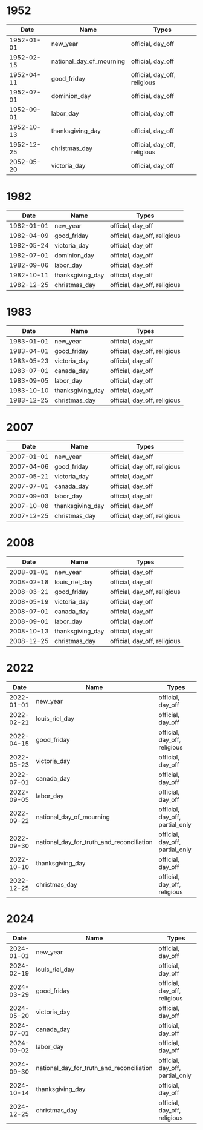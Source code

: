 # 1952

| Date       | Name                     | Types                        |
|------------|--------------------------|------------------------------|
| 1952-01-01 | new_year                 | official, day_off            |
| 1952-02-15 | national_day_of_mourning | official, day_off            |
| 1952-04-11 | good_friday              | official, day_off, religious |
| 1952-07-01 | dominion_day             | official, day_off            |
| 1952-09-01 | labor_day                | official, day_off            |
| 1952-10-13 | thanksgiving_day         | official, day_off            |
| 1952-12-25 | christmas_day            | official, day_off, religious |
| 2052-05-20 | victoria_day             | official, day_off            |

# 1982

| Date       | Name             | Types                        |
|------------|------------------|------------------------------|
| 1982-01-01 | new_year         | official, day_off            |
| 1982-04-09 | good_friday      | official, day_off, religious |
| 1982-05-24 | victoria_day     | official, day_off            |
| 1982-07-01 | dominion_day     | official, day_off            |
| 1982-09-06 | labor_day        | official, day_off            |
| 1982-10-11 | thanksgiving_day | official, day_off            |
| 1982-12-25 | christmas_day    | official, day_off, religious |

# 1983

| Date       | Name             | Types                        |
|------------|------------------|------------------------------|
| 1983-01-01 | new_year         | official, day_off            |
| 1983-04-01 | good_friday      | official, day_off, religious |
| 1983-05-23 | victoria_day     | official, day_off            |
| 1983-07-01 | canada_day       | official, day_off            |
| 1983-09-05 | labor_day        | official, day_off            |
| 1983-10-10 | thanksgiving_day | official, day_off            |
| 1983-12-25 | christmas_day    | official, day_off, religious |

# 2007

| Date       | Name             | Types                        |
|------------|------------------|------------------------------|
| 2007-01-01 | new_year         | official, day_off            |
| 2007-04-06 | good_friday      | official, day_off, religious |
| 2007-05-21 | victoria_day     | official, day_off            |
| 2007-07-01 | canada_day       | official, day_off            |
| 2007-09-03 | labor_day        | official, day_off            |
| 2007-10-08 | thanksgiving_day | official, day_off            |
| 2007-12-25 | christmas_day    | official, day_off, religious |

# 2008

| Date       | Name             | Types                        |
|------------|------------------|------------------------------|
| 2008-01-01 | new_year         | official, day_off            |
| 2008-02-18 | louis_riel_day   | official, day_off            |
| 2008-03-21 | good_friday      | official, day_off, religious |
| 2008-05-19 | victoria_day     | official, day_off            |
| 2008-07-01 | canada_day       | official, day_off            |
| 2008-09-01 | labor_day        | official, day_off            |
| 2008-10-13 | thanksgiving_day | official, day_off            |
| 2008-12-25 | christmas_day    | official, day_off, religious |

# 2022

| Date       | Name                                      | Types                           |
|------------|-------------------------------------------|---------------------------------|
| 2022-01-01 | new_year                                  | official, day_off               |
| 2022-02-21 | louis_riel_day                            | official, day_off               |
| 2022-04-15 | good_friday                               | official, day_off, religious    |
| 2022-05-23 | victoria_day                              | official, day_off               |
| 2022-07-01 | canada_day                                | official, day_off               |
| 2022-09-05 | labor_day                                 | official, day_off               |
| 2022-09-22 | national_day_of_mourning                  | official, day_off, partial_only |
| 2022-09-30 | national_day_for_truth_and_reconciliation | official, day_off, partial_only |
| 2022-10-10 | thanksgiving_day                          | official, day_off               |
| 2022-12-25 | christmas_day                             | official, day_off, religious    |

# 2024

| Date       | Name                                      | Types                           |
|------------|-------------------------------------------|---------------------------------|
| 2024-01-01 | new_year                                  | official, day_off               |
| 2024-02-19 | louis_riel_day                            | official, day_off               |
| 2024-03-29 | good_friday                               | official, day_off, religious    |
| 2024-05-20 | victoria_day                              | official, day_off               |
| 2024-07-01 | canada_day                                | official, day_off               |
| 2024-09-02 | labor_day                                 | official, day_off               |
| 2024-09-30 | national_day_for_truth_and_reconciliation | official, day_off, partial_only |
| 2024-10-14 | thanksgiving_day                          | official, day_off               |
| 2024-12-25 | christmas_day                             | official, day_off, religious    |
